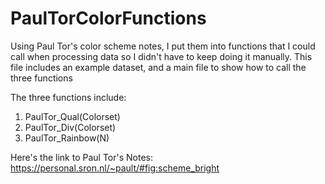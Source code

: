 # PaulTorColorFunctions
Using Paul Tor's color scheme notes, I put them into functions that I could call when processing data so I didn't have to keep doing it manually.
This file includes an example dataset, and a main file to show how to call the three functions

The three functions include:
1. PaulTor_Qual(Colorset)
2. PaulTor_Div(Colorset)
3. PaulTor_Rainbow(N)

Here's the link to Paul Tor's Notes: https://personal.sron.nl/~pault/#fig:scheme_bright
